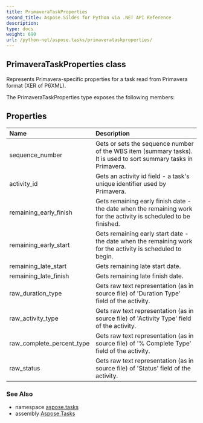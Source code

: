 ```yaml
---
title: PrimaveraTaskProperties
second_title: Aspose.Sildes for Python via .NET API Reference
description: 
type: docs
weight: 690
url: /python-net/aspose.tasks/primaverataskproperties/
---
```


## PrimaveraTaskProperties class

Represents Primavera-specific properties for a task read from Primavera format (XER of P6XML).

The PrimaveraTaskProperties type exposes the following members:
## Properties
| Name | Description |
| :- | :- |
|sequence_number|Gets or sets the sequence number of the WBS item (summary tasks). It is used to sort summary tasks in Primavera.|
|activity_id|Gets an activity id field - a task's unique identifier used by Primavera.|
|remaining_early_finish|Gets remaining early finish date - the date when the remaining work for the activity is scheduled to be finished.|
|remaining_early_start|Gets remaining early start date - the date when the remaining work for the activity is scheduled to begin.|
|remaining_late_start|Gets remaining late start date.|
|remaining_late_finish|Gets remaining late finish date.|
|raw_duration_type|Gets raw text representation (as in source file) of 'Duration Type' field of the activity.|
|raw_activity_type|Gets raw text representation (as in source file) of 'Activity Type' field of the activity.|
|raw_complete_percent_type|Gets raw text representation (as in source file) of '% Complete Type' field of the activity.|
|raw_status|Gets raw text representation (as in source file) of 'Status' field of the activity.|

### See Also

* namespace [aspose.tasks](/tasks/python-net/aspose.tasks/)
* assembly [Aspose.Tasks](/tasks/python-net/)

